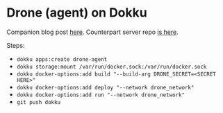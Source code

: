 # Drone (agent) on Dokku

Companion blog post [here]. Counterpart server repo [is here].

Steps:

* `dokku apps:create drone-agent`
* `dokku storage:mount /var/run/docker.sock:/var/run/docker.sock`
* `dokku docker-options:add build "--build-arg DRONE_SECRET=<SECRET HERE>"`
* `dokku docker-options:add deploy "--network drone_network"`
* `dokku docker-options:add run "--network drone_network"`
* `git push dokku`

[here]: https://blog.nootch.net/post/self-hosted-developer-bliss/
[is here]: https://github.com/sardaukar/dokku-drone-server
